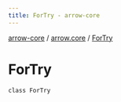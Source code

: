 ```yaml
---
title: ForTry - arrow-core
---
```


[arrow-core](../index.html) / [arrow.core](index.html) / [ForTry](./-for-try.html)

# ForTry

`class ForTry`